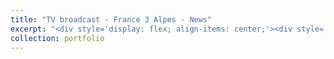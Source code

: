 ```yaml
---
title: "TV broadcast - France 3 Alpes - News"
excerpt: "<div style='display: flex; align-items: center;'><div style='flex: 1; margin-right: 10px;'><p style='margin: 0; padding: 0;'>It was a privilege for me that France 3 Alpes offered to come film my research. You can see an overview of some of my research on emotional flexibility, always addressing the differences related to sex/gender.</p></div><div style='flex: 1;'><iframe width='100%' height='70' src='https://www.youtube.com/embed/MT1yUxjMc5s' frameborder='0' allow='accelerometer; autoplay; clipboard-write; encrypted-media; gyroscope; picture-in-picture' allowfullscreen></iframe></div></div>"
collection: portfolio
---
```


